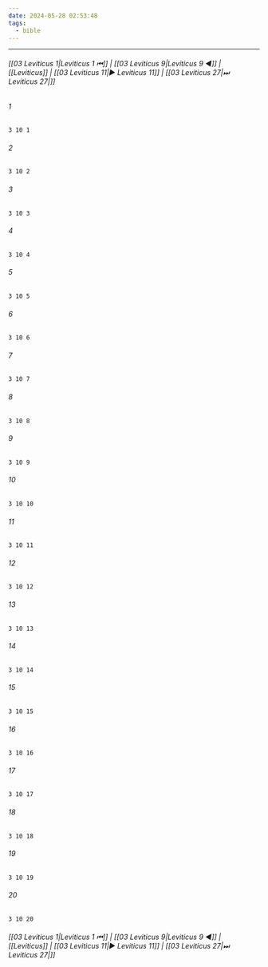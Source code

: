 ```yaml
---
date: 2024-05-28 02:53:48
tags:
  - bible
---
```

___

###### [[03 Leviticus 1|Leviticus 1 ⏮]] | [[03 Leviticus 9|Leviticus 9 ◀]] | [[Leviticus]] | [[03 Leviticus 11|▶ Leviticus 11]] | [[03 Leviticus 27|⏭ Leviticus 27|]]

###### 1
``` verse
3 10 1 
```
###### 2
``` verse
3 10 2 
```
###### 3
``` verse
3 10 3 
```
###### 4
``` verse
3 10 4 
```
###### 5
``` verse
3 10 5 
```
###### 6
``` verse
3 10 6 
```
###### 7
``` verse
3 10 7 
```
###### 8
``` verse
3 10 8 
```
###### 9
``` verse
3 10 9 
```
###### 10
``` verse
3 10 10 
```
###### 11
``` verse
3 10 11 
```
###### 12
``` verse
3 10 12 
```
###### 13
``` verse
3 10 13 
```
###### 14
``` verse
3 10 14 
```
###### 15
``` verse
3 10 15 
```
###### 16
``` verse
3 10 16 
```
###### 17
``` verse
3 10 17 
```
###### 18
``` verse
3 10 18 
```
###### 19
``` verse
3 10 19 
```
###### 20
``` verse
3 10 20 
```

###### [[03 Leviticus 1|Leviticus 1 ⏮]] | [[03 Leviticus 9|Leviticus 9 ◀]] | [[Leviticus]] | [[03 Leviticus 11|▶ Leviticus 11]] | [[03 Leviticus 27|⏭ Leviticus 27|]]

